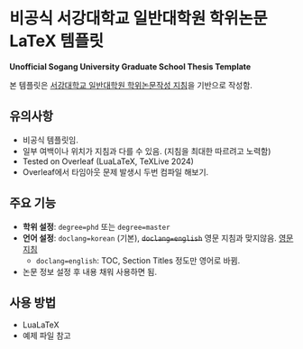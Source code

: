 # 비공식 서강대학교 일반대학원 학위논문 LaTeX 템플릿  
**Unofficial Sogang University Graduate School Thesis Template**  

본 템플릿은 [서강대학교 일반대학원 학위논문작성 지침](https://gradsch.sogang.ac.kr/gradsch/file/대학원학위논문작성지침.pdf)을 기반으로 작성함.  

## 유의사항  
- 비공식 템플릿임.
- 일부 여백이나 위치가 지침과 다를 수 있음. (지침을 최대한 따르려고 노력함)
- Tested on Overleaf (LuaLaTeX, TeXLive 2024)
- Overleaf에서 타임아웃 문제 발생시 두번 컴파일 해보기.

## 주요 기능  
- **학위 설정**: `degree=phd` 또는 `degree=master`  
- **언어 설정**: `doclang=korean` (기본), ~~`doclang=english`~~ 영문 지침과 맞지않음. [영문 지침](https://egradsch.sogang.ac.kr/front/cmsboardview.do?currentPage=1&searchField=ALL&searchValue=&searchLowItem=ALL&bbsConfigFK=2406&siteId=egradsch&pkid=805520)
  - `doclang=english`: TOC, Section Titles 정도만 영어로 바뀜.
- 논문 정보 설정 후 내용 채워 사용하면 됨. 

## 사용 방법  
- LuaLaTeX  
- 예제 파일 참고  
